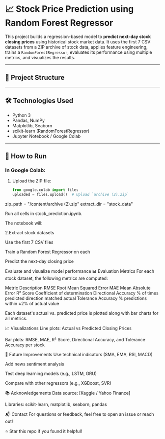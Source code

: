 
# 📈 Stock Price Prediction using Random Forest Regressor

This project builds a regression-based model to **predict next-day stock closing prices** using historical stock market data. It uses the first 7 CSV datasets from a ZIP archive of stock data, applies feature engineering, trains a `RandomForestRegressor`, evaluates its performance using multiple metrics, and visualizes the results.

---

## 📁 Project Structure

---

## 🛠️ Technologies Used

- Python 3
- Pandas, NumPy
- Matplotlib, Seaborn
- scikit-learn (RandomForestRegressor)
- Jupyter Notebook / Google Colab

---

## 🚀 How to Run

### In Google Colab:

1. Upload the ZIP file:
   ```python
   from google.colab import files
   uploaded = files.upload()  # Upload `archive (2).zip`

zip_path = "/content/archive (2).zip"
extract_dir = "stock_data"

Run all cells in stock_prediction.ipynb.

The notebook will:

2.Extract stock datasets

Use the first 7 CSV files

Train a Random Forest Regressor on each

Predict the next-day closing price

Evaluate and visualize model performance
📊 Evaluation Metrics
For each stock dataset, the following metrics are computed:

Metric	Description
RMSE	Root Mean Squared Error
MAE	Mean Absolute Error
R² Score	Coefficient of determination
Directional Accuracy	% of times predicted direction matched actual
Tolerance Accuracy	% predictions within ±2% of actual value

Each dataset's actual vs. predicted price is plotted along with bar charts for all metrics.

📈 Visualizations
Line plots: Actual vs Predicted Closing Prices

Bar plots: RMSE, MAE, R² Score, Directional Accuracy, and Tolerance Accuracy per stock

🧠 Future Improvements
Use technical indicators (SMA, EMA, RSI, MACD)

Add news sentiment analysis

Test deep learning models (e.g., LSTM, GRU)

Compare with other regressors (e.g., XGBoost, SVR)

📚 Acknowledgements
Data source: [Kaggle / Yahoo Finance]

Libraries: scikit-learn, matplotlib, seaborn, pandas

📬 Contact
For questions or feedback, feel free to open an issue or reach out!

⭐ Star this repo if you found it helpful!
